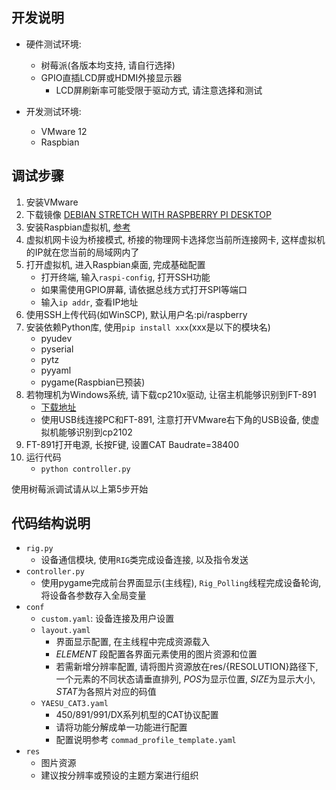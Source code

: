 ## 开发说明

- 硬件测试环境: 
    - 树莓派(各版本均支持, 请自行选择)
    - GPIO直插LCD屏或HDMI外接显示器
        - LCD屏刷新率可能受限于驱动方式, 请注意选择和测试
    
- 开发测试环境:
    - VMware 12
    - Raspbian

## 调试步骤

1. 安装VMware
2. 下载镜像 [DEBIAN STRETCH WITH RASPBERRY PI DESKTOP](https://www.raspberrypi.org/downloads/raspberry-pi-desktop/ "下载地址")
3. 安装Raspbian虚拟机, [参考](https://www.jianshu.com/p/1a65cb0b8f58 "安装参考")
4. 虚拟机网卡设为桥接模式, 桥接的物理网卡选择您当前所连接网卡, 这样虚拟机的IP就在您当前的局域网内了
5. 打开虚拟机, 进入Raspbian桌面, 完成基础配置
    - 打开终端, 输入`raspi-config`, 打开SSH功能
    - 如果需使用GPIO屏幕, 请依据总线方式打开SPI等端口
    - 输入`ip addr`, 查看IP地址
6. 使用SSH上传代码(如WinSCP), 默认用户名:pi/raspberry
7. 安装依赖Python库, 使用`pip install xxx`(xxx是以下的模块名)
    - pyudev
    - pyserial
    - pytz
    - pyyaml
    - pygame(Raspbian已预装)
8. 若物理机为Windows系统, 请下载cp210x驱动, 让宿主机能够识别到FT-891
    - [下载地址](https://www.silabs.com/products/development-tools/software/usb-to-uart-bridge-vcp-drivers "cp210x驱动下载地址")
    - 使用USB线连接PC和FT-891, 注意打开VMware右下角的USB设备, 使虚拟机能够识别到cp2102
9. FT-891打开电源, 长按F键, 设置CAT Baudrate=38400
10. 运行代码
    - `python controller.py`

使用树莓派调试请从以上第5步开始

## 代码结构说明

- `rig.py`
    - 设备通信模块, 使用`RIG`类完成设备连接, 以及指令发送
- `controller.py`
    - 使用pygame完成前台界面显示(主线程), `Rig_Polling`线程完成设备轮询, 将设备各参数存入全局变量
- `conf`
    - `custom.yaml`: 设备连接及用户设置
    - `layout.yaml`
        - 界面显示配置, 在主线程中完成资源载入
        - *ELEMENT* 段配置各界面元素使用的图片资源和位置
        - 若需新增分辨率配置, 请将图片资源放在res/{RESOLUTION}路径下, 一个元素的不同状态请垂直排列, *POS*为显示位置, *SIZE*为显示大小, *STAT*为各照片对应的码值
    - `YAESU_CAT3.yaml`
        - 450/891/991/DX系列机型的CAT协议配置
        - 请将功能分解成单一功能进行配置
        - 配置说明参考 `commad_profile_template.yaml`
- `res`
    - 图片资源
    - 建议按分辨率或预设的主题方案进行组织
